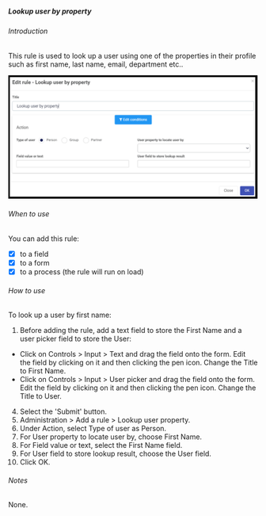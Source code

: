 

##### Lookup user by property 
###### Introduction
This rule is used to look up a user using one of the properties in their profile such as first name, last name, email, department etc..  	

![Look up user by property dialog box](images/lookupuserbyproperty.png)

###### When to use 
You can add this rule:
- [x] to a field
- [x] to a form 
- [x] to a process (the rule will run on load)
###### How to use
To look up a user by first name:
1. Before adding the rule, add a text field to store the First Name and a user picker field to store the User:
- Click on Controls > Input > Text and drag the field onto the form. Edit the field by clicking on it and then clicking the pen icon. Change the Title to First Name.  
- Click on Controls > Input > User picker and drag the field onto the form. Edit the field by clicking on it and then clicking the pen icon. Change the Title to User.  
4. Select the 'Submit' button.
5. Administration > Add a rule > Lookup user property.
6. Under Action, select Type of user as Person.
7. For User property to locate user by, choose First Name.
8. For Field value or text, select the First Name field.
9. For User field to store lookup result, choose the User field.
9. Click OK.

###### Notes
None.
